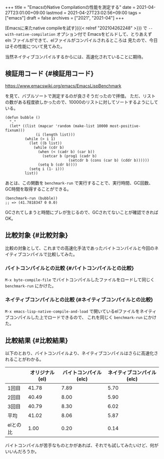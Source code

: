 +++
title = "EmacsのNative Compilationの性能を測定する"
date = 2021-04-27T23:01:00+09:00
lastmod = 2021-04-27T23:02:56+09:00
tags = ["emacs"]
draft = false
archives = ["2021", "2021-04"]
+++

[Emacsに来たnative compileを試す]({{< relref "202104262248" >}}) で `--with-native-compilation` オプション付で
Emacsをビルドして、とりあえず eln ファイルができて、elファイルがコンパイルされるところは
見たので、今日はその性能について見てみた。

当然ネイティブコンパイルするからには、高速化されていることに期待。


## 検証用コード {#検証用コード}

<https://www.emacswiki.org/emacs/EmacsLispBenchmark>

を見て、バブルソートで測定するのが良さそうだったので拝借。
ただ、リストの数がある程度欲しかったので、10000のリストに対してソートするようにしている。

```emacs-lisp
(defun bubble ()
  "."
  (let* ((list (mapcar 'random (make-list 10000 most-positive-fixnum)))
              (i (length list)))
         (while (> i 1)
           (let ((b list))
             (while (cdr b)
               (when (< (cadr b) (car b))
                 (setcar b (prog1 (cadr b)
                             (setcdr b (cons (car b) (cddr b))))))
               (setq b (cdr b))))
           (setq i (1- i)))
         list))
```

あとは、この関数を `benchmark-run` で実行することで、実行時間、GC回数、GC時間を取得することができる。

```emacs-lisp
(benchmark-run (bubble))
;; => (41.7818347 0 0.0)
```

GCされてしまうと時間にブレが生じるので、GCされてないことが確認できればOK。


## 比較対象 {#比較対象}

比較の対象として、これまでの高速化手法であったバイトコンパイルと今回のネイティブコンパイルで比較してみた。


### バイトコンパイルとの比較 {#バイトコンパイルとの比較}

`M-x byte-compile-file` でバイトコンパイルしたファイルをロードして同じく `benchmark-run` にかけた。


### ネイティブコンパイルとの比較 {#ネイティブコンパイルとの比較}

`M-x emacs-lisp-native-compile-and-load` で開いているelファイルをネイティブコンパイルした上でロードできるので、
これを同じく `benchmark-run` にかけた。


## 比較結果 {#比較結果}

以下のとおり、バイトコンパイルより、ネイティブコンパイルはさらに高速化されることがわかる。

|       | オリジナル(el) | バイトコンパイル(elc) | ネイティブコンパイル(elc) |
|-------|-----------|---------------|-----------------|
| 1回目 | 41.78     | 7.89          | 5.70            |
| 2回目 | 40.49     | 8.00          | 5.90            |
| 3回目 | 40.79     | 8.30          | 6.02            |
| 平均  | 41.02     | 8.06          | 5.87            |
| elとの比 | 1.00      | 0.20          | 0.14            |

バイトコンパイルが苦手なものとかがあれば、それでも試してみたいけど、何がいいんだろうか。

